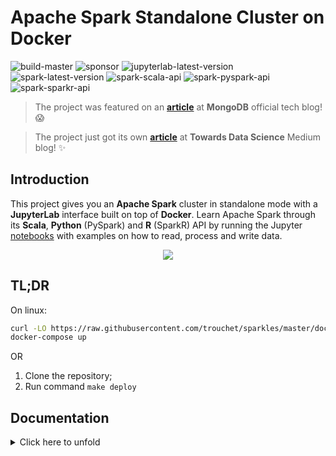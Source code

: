 # Apache Spark Standalone Cluster on Docker

![build-master](https://github.com/cluster-apps-on-docker/spark-standalone-cluster-on-docker/workflows/build-master/badge.svg)
![sponsor](https://img.shields.io/badge/patreon-sponsor-ff69b4)
![jupyterlab-latest-version](https://img.shields.io/docker/v/andreper/jupyterlab/3.0.0-spark-3.0.0?color=yellow&label=jupyterlab-latest)
![spark-latest-version](https://img.shields.io/docker/v/andreper/spark-master/3.0.0?color=yellow&label=spark-latest)
![spark-scala-api](https://img.shields.io/badge/spark%20api-scala-red)
![spark-pyspark-api](https://img.shields.io/badge/spark%20api-pyspark-red)
![spark-sparkr-api](https://img.shields.io/badge/spark%20api-sparkr-red)


> The project was featured on an **[article](https://www.mongodb.com/blog/post/getting-started-with-mongodb-pyspark-and-jupyter-notebook)** at **MongoDB** official tech blog! :scream:

> The project just got its own **[article](https://towardsdatascience.com/apache-spark-cluster-on-docker-ft-a-juyterlab-interface-418383c95445)** at **Towards Data Science** Medium blog! :sparkles:

## Introduction

This project gives you an **Apache Spark** cluster in standalone mode with a **JupyterLab** interface built on top of **Docker**.
Learn Apache Spark through its **Scala**, **Python** (PySpark) and **R** (SparkR) API by running the Jupyter [notebooks](build/workspace/) with examples on how to read, process and write data.

<p align="center"><img src="docs/image/cluster-architecture.png"></p>

## TL;DR

On linux:

```bash
curl -LO https://raw.githubusercontent.com/trouchet/sparkles/master/docker-compose.yml
docker-compose up
```

OR

1. Clone the repository;
2. Run command `make deploy`

## Documentation

<details>
  <summary>
  Click here to unfold
  </summary>

## Contents

- [Quick Start](#quick-start)
- [Tech Stack](#tech-stack)
- [Metrics](#metrics)
- [Contributing](#contributing)
- [Contributors](#contributors)
- [Support](#support)

## <a name="quick-start"></a>Quick Start

### Cluster overview

| Application     | URL                                      | Description                                                |
| --------------- | ---------------------------------------- | ---------------------------------------------------------- |
| JupyterLab      | [localhost:8888](http://localhost:8888/) | Cluster interface with built-in Jupyter notebooks          |
| Spark Driver    | [localhost:4040](http://localhost:4040/) | Spark Driver web ui                                        |
| Spark Master    | [localhost:8080](http://localhost:8080/) | Spark Master node                                          |
| Spark Worker I  | [localhost:8081](http://localhost:8081/) | Spark Worker node with 1 core and 512m of memory (default) |
| Spark Worker II | [localhost:8082](http://localhost:8082/) | Spark Worker node with 1 core and 512m of memory (default) |

### Prerequisites

 - Install [Docker](https://docs.docker.com/get-docker/) and [Docker Compose](https://docs.docker.com/compose/install/), check **infra** [supported versions](#tech-stack)

### How to start

#### Download from Docker Hub (easiest)

1. Download the [docker compose](docker-compose.yml) file;

```bash
curl -LO https://raw.githubusercontent.com/cluster-apps-on-docker/spark-standalone-cluster-on-docker/master/docker-compose.yml
```

2. Edit the [docker compose](docker-compose.yml) file with your favorite tech stack version, check **apps** [supported versions](#tech-stack);
3. Start the cluster;

```bash
docker-compose up
```

4. Run Apache Spark code using the provided Jupyter [notebooks](build/workspace/) with Scala, PySpark and SparkR examples;
5. Stop the cluster by typing `ctrl+c` on the terminal;
6. Run step 3 to restart the cluster.

#### Build from your local machine

> **Note**: Local build is currently only supported on Linux OS distributions.

1. Download the source code or clone the repository;
2. Move to the build directory;

```bash
cd build
```

3. Edit the [build.yml](build/build.yml) file with your favorite tech stack version;
4. Match those version on the [docker compose](build/docker-compose.yml) file;
5. Build up the images;

```bash
chmod +x build.sh ; ./build.sh
```

6. Start the cluster;

```bash
docker-compose up
```

7. Run Apache Spark code using the provided Jupyter [notebooks](build/workspace/) with Scala, PySpark and SparkR examples;
8. Stop the cluster by typing `ctrl+c` on the terminal;
9. Run step 6 to restart the cluster.

## <a name="tech-stack"></a>Tech Stack

- Infra

| Component      | Version |
| -------------- | ------- |
| Docker Engine  | 1.13.0+ |
| Docker Compose | 1.10.0+ |

- Languages and Kernels

| Spark | Hadoop | Scala   | [Scala Kernel](https://almond.sh/) | Python | [Python Kernel](https://ipython.org/) | R     | [R Kernel](https://irkernel.github.io/) |
| ----- | ------ | ------- | ---------------------------------- | ------ | ------------------------------------- | ----- | --------------------------------------- |
| 3.x   | 3.2    | 2.12.10 | 0.10.9                             | 3.7.3  | 7.19.0                                 | 3.5.2 | 1.1.1                                   |
| 2.x   | 2.7    | 2.11.12 | 0.6.0                              | 3.7.3  | 7.19.0                                 | 3.5.2 | 1.1.1                                   |

- Apps

| Component      | Version                 | Docker Tag                                           |
| -------------- | ----------------------- | ---------------------------------------------------- |
| Apache Spark   | 2.4.0 \| 2.4.4 \| 3.0.0 | **\<spark-version>**                                 |
| JupyterLab     | 2.1.4 \| 3.0.0          | **\<jupyterlab-version>**-spark-**\<spark-version>** |

## <a name="metrics"></a>Metrics

| Image                                                          | Size                                                                                           | Downloads                                                                 |
| -------------------------------------------------------------- | ---------------------------------------------------------------------------------------------- | ------------------------------------------------------------------------- |
| [JupyterLab](https://hub.docker.com/r/andreper/jupyterlab)     | ![docker-size-jupyterlab](https://img.shields.io/docker/image-size/andreper/jupyterlab/latest) | ![docker-pull](https://img.shields.io/docker/pulls/andreper/jupyterlab)   |
| [Spark Master](https://hub.docker.com/r/andreper/spark-master) | ![docker-size-master](https://img.shields.io/docker/image-size/andreper/spark-master/latest)   | ![docker-pull](https://img.shields.io/docker/pulls/andreper/spark-master) |
| [Spark Worker](https://hub.docker.com/r/andreper/spark-worker) | ![docker-size-worker](https://img.shields.io/docker/image-size/andreper/spark-worker/latest)   | ![docker-pull](https://img.shields.io/docker/pulls/andreper/spark-worker) |

## <a name="contributing"></a>Contributing

We'd love some help. To contribute, please read [this file](CONTRIBUTING.md).

## <a name="contributors"></a>Contributors

A list of amazing people that somehow contributed to the project can be found in [this file](CONTRIBUTORS.md). This 
project is maintained by:

> **André Perez** - [dekoperez](https://twitter.com/dekoperez) - andre.marcos.perez@gmail.com

## <a name="support"></a>Support

> Support us on GitHub by staring this project :star:

> Support us on [Patreon](https://www.patreon.com/andreperez). :sparkling_heart:
 
</details>
 
